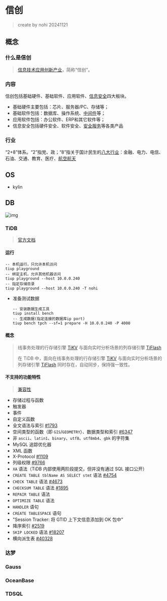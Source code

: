 # 信创

> create by nohi 20241121



## 概念

### 什么是信创

>  [信息技术应用创新产业](https://zhida.zhihu.com/search?content_id=224285291&content_type=Article&match_order=2&q=信息技术应用创新产业&zhida_source=entity)，简称“信创”。

### 内容

信创包括基础硬件、基础软件、应用软件、[信息安全](https://zhida.zhihu.com/search?content_id=224285291&content_type=Article&match_order=1&q=信息安全&zhida_source=entity)四大板块。

* 基础硬件主要包括：芯片、服务器/PC、存储等；
* 基础软件包括：数据库、操作系统、[中间件](https://zhida.zhihu.com/search?content_id=224285291&content_type=Article&match_order=1&q=中间件&zhida_source=entity)等；
* 应用软件包括：办公软件、ERP和其它软件等；
* 信息安全包括硬件安全、软件安全、[安全服务](https://zhida.zhihu.com/search?content_id=224285291&content_type=Article&match_order=1&q=安全服务&zhida_source=entity)等各类产品

### 行业

“2+8”体系。“2”指党、政；“8”指关于国计民生的[八大行业](https://zhida.zhihu.com/search?content_id=224285291&content_type=Article&match_order=1&q=八大行业&zhida_source=entity)：金融、电力、电信、石油、交通、教育、医疗、[航空航天](https://zhida.zhihu.com/search?content_id=224285291&content_type=Article&match_order=1&q=航空航天&zhida_source=entity)

## OS

* kylin

## DB

![img](https://pica.zhimg.com/v2-cbcd29802a72d244bd7d7373774d6fc6_1440w.jpg)



### TiDB

> [官方文档](https://docs.pingcap.com/zh/tidb/stable/quick-start-with-tidb#%E9%83%A8%E7%BD%B2%E6%9C%AC%E5%9C%B0%E6%B5%8B%E8%AF%95%E9%9B%86%E7%BE%A4)

#### 运行

```
-- 本机运行，只允许本机访问
tiup playground
-- 绑定主机，允许其他机器访问
tiup playground --host 10.0.0.240
-- 指定存储目录
tiup playground --host 10.0.0.240 -T nohi
```

* 准备测试数据

  ```shell
  -- 安装数据生成工具
  tiup install bench
  -- 生成数据(指定连接的数据库ip port)
  tiup bench tpch --sf=1 prepare -H 10.0.0.240 -P 4000
  ```

#### 概念

>  线事务处理的行存储引擎 [TiKV](https://docs.pingcap.com/zh/tidb/stable/tikv-overview) 与面向实时分析场景的列存储引擎 [TiFlash](https://docs.pingcap.com/zh/tidb/stable/tiflash-overview) 
>
> 在 TiDB 中，面向在线事务处理的行存储引擎 [TiKV](https://docs.pingcap.com/zh/tidb/stable/tikv-overview) 与面向实时分析场景的列存储引擎 [TiFlash](https://docs.pingcap.com/zh/tidb/stable/tiflash-overview) 同时存在，自动同步，保持强一致性。



#### 不支持的功能特性

> [兼容性](https://docs.pingcap.com/zh/tidb/stable/mysql-compatibility#%E4%B8%8D%E6%94%AF%E6%8C%81%E7%9A%84%E5%8A%9F%E8%83%BD%E7%89%B9%E6%80%A7)

- 存储过程与函数
- 触发器
- 事件
- 自定义函数
- 全文语法与索引 [#1793](https://github.com/pingcap/tidb/issues/1793)
- 空间类型的函数（即 `GIS`/`GEOMETRY`）、数据类型和索引 [#6347](https://github.com/pingcap/tidb/issues/6347)
- 非 `ascii`、`latin1`、`binary`、`utf8`、`utf8mb4`、`gbk` 的字符集
- MySQL 追踪优化器
- XML 函数
- X-Protocol [#1109](https://github.com/pingcap/tidb/issues/1109)
- 列级权限 [#9766](https://github.com/pingcap/tidb/issues/9766)
- `XA` 语法（TiDB 内部使用两阶段提交，但并没有通过 SQL 接口公开）
- `CREATE TABLE tblName AS SELECT stmt` 语法 [#4754](https://github.com/pingcap/tidb/issues/4754)
- `CHECK TABLE` 语法 [#4673](https://github.com/pingcap/tidb/issues/4673)
- `CHECKSUM TABLE` 语法 [#1895](https://github.com/pingcap/tidb/issues/1895)
- `REPAIR TABLE` 语法
- `OPTIMIZE TABLE` 语法
- `HANDLER` 语句
- `CREATE TABLESPACE` 语句
- "Session Tracker: 将 GTID 上下文信息添加到 OK 包中"
- 降序索引 [#2519](https://github.com/pingcap/tidb/issues/2519)
- `SKIP LOCKED` 语法 [#18207](https://github.com/pingcap/tidb/issues/18207)
- 横向派生表 [#40328](https://github.com/pingcap/tidb/issues/40328)

### 达梦

### Gauss

### OceanBase

### TDSQL

